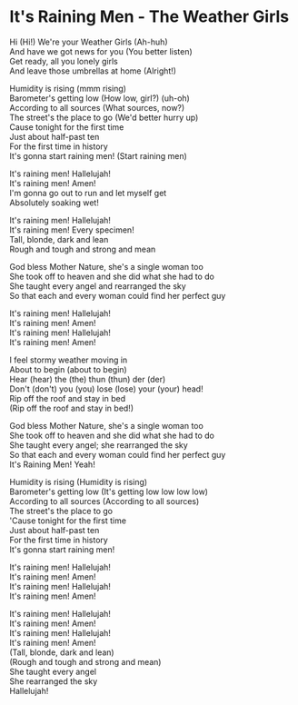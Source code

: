 # It's Raining Men - The Weather Girls

Hi (Hi!) We're your Weather Girls (Ah-huh)\
And have we got news for you (You better listen)\
Get ready, all you lonely girls\
And leave those umbrellas at home (Alright!)

Humidity is rising (mmm rising)\
Barometer's getting low (How low, girl?) (uh-oh)\
According to all sources (What sources, now?)\
The street's the place to go (We'd better hurry up)\
Cause tonight for the first time\
Just about half-past ten\
For the first time in history\
It's gonna start raining men! (Start raining men)

It's raining men! Hallelujah!\
It's raining men! Amen!\
I'm gonna go out to run and let myself get\
Absolutely soaking wet!

It's raining men! Hallelujah!\
It's raining men! Every specimen!\
Tall, blonde, dark and lean\
Rough and tough and strong and mean

God bless Mother Nature, she's a single woman too\
She took off to heaven and she did what she had to do\
She taught every angel and rearranged the sky\
So that each and every woman could find her perfect guy

It's raining men! Hallelujah!\
It's raining men! Amen!\
It's raining men! Hallelujah!\
It's raining men! Amen!

I feel stormy weather moving in\
About to begin (about to begin)\
Hear (hear) the (the) thun (thun) der (der)\
Don't (don't) you (you) lose (lose) your (your) head!\
Rip off the roof and stay in bed\
(Rip off the roof and stay in bed!)

God bless Mother Nature, she's a single woman too\
She took off to heaven and she did what she had to do\
She taught every angel; she rearranged the sky\
So that each and every woman could find her perfect guy\
It's Raining Men! Yeah!

Humidity is rising (Humidity is rising)\
Barometer's getting low (It's getting low low low low)\
According to all sources (According to all sources)\
The street's the place to go\
'Cause tonight for the first time\
Just about half-past ten\
For the first time in history\
It's gonna start raining men!

It's raining men! Hallelujah!\
It's raining men! Amen!\
It's raining men! Hallelujah!\
It's raining men! Amen!

It's raining men! Hallelujah!\
It's raining men! Amen!\
It's raining men! Hallelujah!\
It's raining men! Amen!\
(Tall, blonde, dark and lean)\
(Rough and tough and strong and mean)\
She taught every angel\
She rearranged the sky\
Hallelujah!